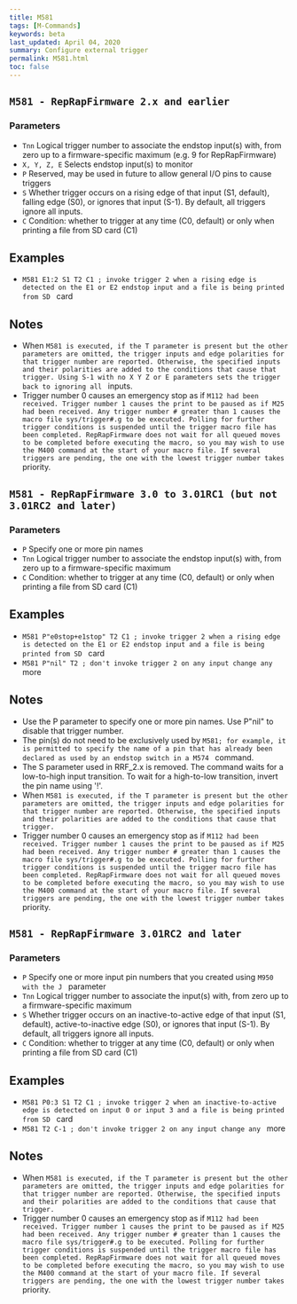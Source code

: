 ```yaml
---
title: M581
tags: [M-Commands] 
keywords: beta 
last_updated: April 04, 2020 
summary: Configure external trigger 
permalink: M581.html
toc: false 
---
```



## ` M581 - RepRapFirmware 2.x and earlier  ` 

### Parameters

* `Tnn` Logical trigger number to associate the endstop input(s) with, from zero up to a firmware-specific maximum (e.g. 9 for RepRapFirmware)
* `X, Y, Z, E` Selects endstop input(s) to monitor
* `P` Reserved, may be used in future to allow general I/O pins to cause triggers
* `S` Whether trigger occurs on a rising edge of that input (S1, default), falling edge (S0), or ignores that input (S-1). By default, all triggers ignore all inputs.
* `C` Condition: whether to trigger at any time (C0, default) or only when printing a file from SD card (C1)

## Examples

* ` M581 E1:2 S1 T2 C1 ; invoke trigger 2 when a rising edge is detected on the E1 or E2 endstop input and a file is being printed from SD  ` card

## Notes

* When ` M581 is executed, if the T parameter is present but the other parameters are omitted, the trigger inputs and edge polarities for that trigger number are reported. Otherwise, the specified inputs and their polarities are added to the conditions that cause that trigger. Using S-1 with no X Y Z or E parameters sets the trigger back to ignoring all  ` inputs.
* Trigger number 0 causes an emergency stop as if ` M112 had been received. Trigger number 1 causes the print to be paused as if M25 had been received. Any trigger number # greater than 1 causes the macro file sys/trigger#.g to be executed. Polling for further trigger conditions is suspended until the trigger macro file has been completed. RepRapFirmware does not wait for all queued moves to be completed before executing the macro, so you may wish to use the M400 command at the start of your macro file. If several triggers are pending, the one with the lowest trigger number takes  ` priority.

## ` M581 - RepRapFirmware 3.0 to 3.01RC1 (but not 3.01RC2 and later)  ` 

### Parameters

* `P` Specify one or more pin names
* `Tnn` Logical trigger number to associate the endstop input(s) with, from zero up to a firmware-specific maximum
* `C` Condition: whether to trigger at any time (C0, default) or only when printing a file from SD card (C1)

## Examples

* ` M581 P"e0stop+e1stop" T2 C1 ; invoke trigger 2 when a rising edge is detected on the E1 or E2 endstop input and a file is being printed from SD  ` card
* ` M581 P"nil" T2 ; don't invoke trigger 2 on any input change any  ` more

## Notes

* Use the P parameter to specify one or more pin names. Use P"nil" to disable that trigger number.
* The pin(s) do not need to be exclusively used by ` M581; for example, it is permitted to specify the name of a pin that has already been declared as used by an endstop switch in a M574  ` command.
* The S parameter used in RRF_2.x  is removed. The command waits for a low-to-high input transition. To wait for a high-to-low transition, invert the pin name using '!'.
* When ` M581 is executed, if the T parameter is present but the other parameters are omitted, the trigger inputs and edge polarities for that trigger number are reported. Otherwise, the specified inputs and their polarities are added to the conditions that cause that trigger.  ` 
* Trigger number 0 causes an emergency stop as if ` M112 had been received. Trigger number 1 causes the print to be paused as if M25 had been received. Any trigger number # greater than 1 causes the macro file sys/trigger#.g to be executed. Polling for further trigger conditions is suspended until the trigger macro file has been completed. RepRapFirmware does not wait for all queued moves to be completed before executing the macro, so you may wish to use the M400 command at the start of your macro file. If several triggers are pending, the one with the lowest trigger number takes  ` priority.

## ` M581 - RepRapFirmware 3.01RC2 and later  ` 

### Parameters

* `P` Specify one or more input pin numbers that you created using ` M950 with the J  ` parameter
* `Tnn` Logical trigger number to associate the input(s) with, from zero up to a firmware-specific maximum
* `S` Whether trigger occurs on an inactive-to-active edge of that input (S1, default), active-to-inactive edge (S0), or ignores that input (S-1). By default, all triggers ignore all inputs.
* `C` Condition: whether to trigger at any time (C0, default) or only when printing a file from SD card (C1)

## Examples

* ` M581 P0:3 S1 T2 C1 ; invoke trigger 2 when an inactive-to-active edge is detected on input 0 or input 3 and a file is being printed from SD  ` card
* ` M581 T2 C-1 ; don't invoke trigger 2 on any input change any  ` more

## Notes

* When ` M581 is executed, if the T parameter is present but the other parameters are omitted, the trigger inputs and edge polarities for that trigger number are reported. Otherwise, the specified inputs and their polarities are added to the conditions that cause that trigger.  ` 
* Trigger number 0 causes an emergency stop as if ` M112 had been received. Trigger number 1 causes the print to be paused as if M25 had been received. Any trigger number # greater than 1 causes the macro file sys/trigger#.g to be executed. Polling for further trigger conditions is suspended until the trigger macro file has been completed. RepRapFirmware does not wait for all queued moves to be completed before executing the macro, so you may wish to use the M400 command at the start of your macro file. If several triggers are pending, the one with the lowest trigger number takes  ` priority.

